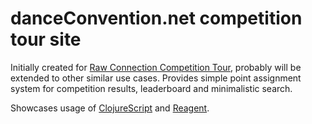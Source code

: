 # danceConvention.net competition tour site

Initially created for [Raw Connection Competition Tour](https://www.facebook.com/groups/1142947162412936/),
probably will be extended to other similar use cases. Provides simple point assignment system for competition 
results, leaderboard and minimalistic search.

Showcases usage of [ClojureScript](https://github.com/clojure/clojurescript) and 
[Reagent](http://reagent-project.github.io/).

